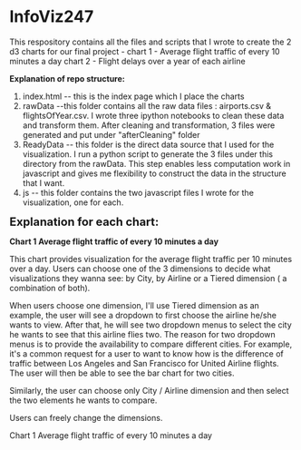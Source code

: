 # InfoViz247

This respository contains all the files and scripts that I wrote to create the 2 d3 charts for our final project -
  chart 1 - Average flight traffic of every 10 minutes a day
  chart 2 - Flight delays over a year of each airline
  
<b>Explanation of repo structure:</b>
1. index.html -- this is the index page which I place the charts
2. rawData --this folder contains all the raw data files : airports.csv & flightsOfYear.csv. I wrote three ipython notebooks to clean these data and transform them. After cleaning and transformation, 3 files were generated and put under "afterCleaning" folder
3. ReadyData -- this folder is the direct data source that I used for the visualization. I run a python script to generate the 3 files under this directory from the rawData. This step enables less computation work in javascript and gives me flexibility to construct the data in the structure that I want.
4. js -- this folder contains the two javascript files I wrote for the visualization, one for each.

<b><span style="font-size:20px;">Explanation for each chart:</span></b>


<b>Chart 1 Average flight traffic of every 10 minutes a day</b>

This chart provides visualization for the average flight traffic per 10 minutes over a day. Users can choose one of the 3 dimensions to decide what visualizations they wanna see: by City, by Airline or a Tiered dimension ( a combination of both).

When users choose one dimension, I'll use Tiered dimension as an example, the user will see a dropdown to first choose the airline he/she wants to view. After that, he will see two dropdown menus to select the city he wants to see that this airline flies two. The reason for two dropdown menus is to provide the availability to compare different cities. For example, it's a common request for a user to want to know how is the difference of traffic between Los Angeles and San Francisco for United Airline flights. The user will then be able to see the bar chart for two cities.

Similarly, the user can choose only City / Airline dimension and then select the two elements he wants to compare.

Users can freely change the dimensions.

Chart 1 Average flight traffic of every 10 minutes a day
